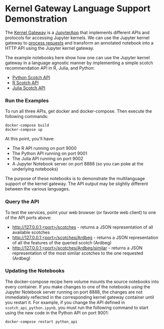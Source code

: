 # Kernel Gateway Language Support Demonstration

The [Kernel Gateway](https://github.com/jupyter-incubator/kernel_gateway) is a
[JupyterApp](https://github.com/jupyter/jupyter_core/blob/master/jupyter_core/application.py) that
implements different APIs and protocols for accessing Jupyter kernels.  We can use the Jupyter kernel gateway to
[process requests](https://github.com/jupyter-incubator/kernel_gateway#processing-requests) and transform an
 annotated notebook into a HTTP API using the Jupyter kernel gateway.

The example notebooks here show how one can use the Jupyter kernel gateway in a language agnostic manner by implementing a simple scotch recommendation API in R, Julia, and Python:

* [Python Scotch API](notebooks/scotch_api_python.ipynb)
* [R Scotch API](notebooks/scotch_api_r.ipynb)
* [Julia Scotch API](notebooks/scotch_api_julia.ipynb)

### Run the Examples

To run all three APIs, get docker and docker-compose. Then execute the following commands:

```
docker-compose build
docker-compose up
```

At this point, you'll have:

* The R API running on port 9000
* The Python API running on port 9001
* The Julia API running on port 9002
* A Jupyter Notebook server on port 8888 (so you can poke at the underlying notebooks)

The purpose of these notebooks is to demonstrate the multilanguage support of the kernel gateway. The API output may be slightly different between the various languages.

### Query the API

To test the services, point your web browser (or favorite web client) to one of the API ports above:

* http://127.0.0.1:<port>/scotches - returns a JSON representation of all available scotches
* http://127.0.0.1:<port>/scotches/Ardbeg - returns a JSON representation of all the features of the queried scotch (Ardbeg)
* http://127.0.0.1:<port>/scotches/Ardbeg/similar - returns a JSON representation of the most similar scotches to the one requested (Ardbeg)

### Updating the Notebooks

The docker-compose recipe here volume mounts the source notebooks into every container. If you make changes to one of the notebooks using the Jupyter Notebook server running on port 8888, the changes are not immediately reflected in the corresponding kernel gateway container until you restart it. For example, if you change the API defined in `scotch_api_python.ipynb`, you must run the following command to start using the new code in the Python API on port 9001:

```
docker-compose restart python_api
```